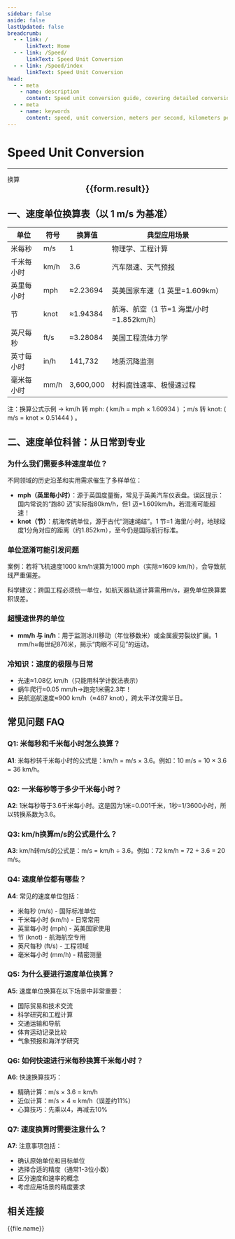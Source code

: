 ```yaml
---
sidebar: false
aside: false
lastUpdated: false
breadcrumb:
  - - link: /
      linkText: Home
  - - link: /Speed/
      linkText: Speed Unit Conversion
  - - link: /Speed/index
      linkText: Speed Unit Conversion
head:
  - - meta
    - name: description
      content: Speed unit conversion guide, covering detailed conversion formulas and explanations for meters per second (m/s), kilometers per hour (km/h), miles per hour (mph), knots, feet per second (ft/s), inches per hour (in/h), and millimeters per hour (mm/h).
  - - meta
    - name: keywords
      content: speed, unit conversion, meters per second, kilometers per hour, miles per hour, knots, feet per second, inches per hour, millimeters per hour, conversion formula, speed unit conversion guide
---
```

# Speed Unit Conversion
---
<script setup>
import { onMounted, reactive, inject ,ref  } from 'vue'
import { NButton,NForm ,NFormItem,NInput,NInputNumber,NSelect,NCard,useMessage ,NGrid ,NGi } from 'naive-ui'
import { defineClientComponent } from 'vitepress'
import { Speed } from '../files';
const convert = inject('convert')
const options =  [
  { "label": "米每秒 (m/s)", "value": "m/s" },
  { "label": "千米每小时 (km/h)", "value": "km/h" },
  { "label": "英里每小时 (mph)", "value": "mph" },
  { "label": "节 (knot)", "value": "knot" },
  { "label": "英尺每秒 (ft/s)", "value": "ft/s" },
  { "label": "英寸每小时 (in/h)", "value": "in/h" },
  { "label": "毫米每小时 (mm/h)", "value": "mm/h" }
];
const seoKey = ['速度单位换算','米每秒转换','千米每小时换算','英里每小时转换','节速度换算','在线速度计算器','速度换算工具','km s','速度的单位','米每秒','千米每小时和米每秒怎么换算','米每秒换算千米每小时','一米每秒等于多少千米每小时','km/h','kmh.sex','速度单位','m/s','速度换算','米每秒和千米每小时的换算','km/h换算m/s','千米每小时换算米每秒']
const formRef = ref(null);
const rules = {
  number:{
    required: true,
    type: 'number',
    trigger: "blur",
    message: '请输入数字'
  },
  to:{
    required: true,
    trigger: "select",
    message: '请选择转换单位'
  },
  from:{
    required: true,
    trigger: "select",
    message: '请选择原始单位'
  }
}
const form = reactive({
  number:null,
  to:'',
  from:'',
  result:'',
  title:'速度单位单位换算',
})
const convertHandler = (e) => {
   e.preventDefault();
  formRef.value?.validate((errors)=>{
    if (!errors) {
      form.result = `${form.number}${form.from} = ${convert(form.number).from(form.from).to(form.to)}${form.to}`
    }
  })
}
</script>

<n-form size="large" :model="form" ref='formRef' :rules="rules">
  <n-form-item label="数值"  path="number">
    <n-input-number size="large" style="width:100%" :min="0" v-model:value="form.number"   placeholder="请输入要换算的数值" />
  </n-form-item>
  <n-form-item label="从" path="from">
    <n-select  size="large" :options="options" v-model:value="form.from" placeholder="请选择原始单位" />
  </n-form-item>
  <n-form-item label="到" path="to">
    <n-select  size="large" :options="options" v-model:value="form.to" placeholder="请选择换算单位" />
  </n-form-item>
  <n-form-item>
    <n-button type="info" style="width:100%" @click="convertHandler">换算</n-button>
  </n-form-item>
</n-form>
<n-card embedded :bordered="false" hoverable style="margin-top: 16px;">
  <template #header>
    <div style="text-align:center;font-size:16px;color:#666;">
      {{form.title}}
    </div>
  </template>
  <div style="text-align:center;font-size:20px;">
    <strong>{{form.result}}</strong>
  </div>
  <template #footer>
    <div style="text-align:center;font-size:12px;color:#999;">
      <span v-for="(keyword, index) in seoKey" :key="index">
        {{keyword}}<span v-if="index < seoKey.length - 1"> | </span>
      </span>
    </div>
  </template>
</n-card>


## 一、速度单位换算表（以 1 m/s 为基准）

| 单位       | 符号   | 换算值      | 典型应用场景             |
|------------|--------|-------------|-------------------------|
| 米每秒     | m/s    | 1           | 物理学、工程计算         |
| 千米每小时 | km/h   | 3.6         | 汽车限速、天气预报       |
| 英里每小时 | mph    | ≈2.23694    | 英美国家车速（1 英里=1.609km） |
| 节        | knot   | ≈1.94384    | 航海、航空（1 节=1 海里/小时=1.852km/h） |
| 英尺每秒   | ft/s   | ≈3.28084    | 美国工程流体力学         |
| 英寸每小时 | in/h   | 141,732     | 地质沉降监测             |
| 毫米每小时 | mm/h   | 3,600,000   | 材料腐蚀速率、极慢速过程 |

注：换算公式示例 → km/h 转 mph: ( km/h = mph × 1.60934 ) ；m/s 转 knot: ( m/s = knot × 0.51444 ) 。

## 二、速度单位科普：从日常到专业

### 为什么我们需要多种速度单位？

不同领域的历史沿革和实用需求催生了多样单位：

- **mph（英里每小时）**：源于英国度量衡，常见于英美汽车仪表盘。误区提示：国内常说的“跑80 迈”实际指80km/h，但1 迈=1.609km/h，若混淆可能超速！
- **knot（节）**：航海传统单位，源于古代“测速绳结”。1 节=1 海里/小时，地球经度1分角对应的距离（约1.852km），至今仍是国际航行标准。

### 单位混淆可能引发问题

案例：若将飞机速度1000 km/h误算为1000 mph（实际≈1609 km/h），会导致航线严重偏差。

科学建议：跨国工程必须统一单位，如航天器轨道计算需用m/s，避免单位换算累积误差。

### 超慢速世界的单位

- **mm/h 与 in/h**：用于监测冰川移动（年位移数米）或金属疲劳裂纹扩展。1 mm/h≈每世纪876米，揭示“肉眼不可见”的运动。

### 冷知识：速度的极限与日常

- 光速≈1.08亿 km/h（只能用科学计数法表示）
- 蜗牛爬行≈0.05 mm/h→跑完1米需2.3年！
- 民航巡航速度≈900 km/h（≈487 knot），跨太平洋仅需半日。

## 常见问题 FAQ

### Q1: 米每秒和千米每小时怎么换算？
**A1**: 米每秒转千米每小时的公式是：km/h = m/s × 3.6。例如：10 m/s = 10 × 3.6 = 36 km/h。

### Q2: 一米每秒等于多少千米每小时？
**A2**: 1米每秒等于3.6千米每小时。这是因为1米=0.001千米，1秒=1/3600小时，所以转换系数为3.6。

### Q3: km/h换算m/s的公式是什么？
**A3**: km/h转m/s的公式是：m/s = km/h ÷ 3.6。例如：72 km/h = 72 ÷ 3.6 = 20 m/s。

### Q4: 速度单位都有哪些？
**A4**: 常见的速度单位包括：
- 米每秒 (m/s) - 国际标准单位
- 千米每小时 (km/h) - 日常常用
- 英里每小时 (mph) - 英美国家使用
- 节 (knot) - 航海航空专用
- 英尺每秒 (ft/s) - 工程领域
- 毫米每小时 (mm/h) - 精密测量

### Q5: 为什么要进行速度单位换算？
**A5**: 速度单位换算在以下场景中非常重要：
- 国际贸易和技术交流
- 科学研究和工程计算
- 交通运输和导航
- 体育运动记录比较
- 气象预报和海洋学研究

### Q6: 如何快速进行米每秒换算千米每小时？
**A6**: 快速换算技巧：
- 精确计算：m/s × 3.6 = km/h
- 近似计算：m/s × 4 ≈ km/h（误差约11%）
- 心算技巧：先乘以4，再减去10%

### Q7: 速度换算时需要注意什么？
**A7**: 注意事项包括：
- 确认原始单位和目标单位
- 选择合适的精度（通常1-3位小数）
- 区分速度和速率的概念
- 考虑应用场景的精度要求

## 相关连接
<n-grid x-gap="12" :cols="2">
  <n-gi v-for="(file, index) in Speed" :key="index">
    <n-button
      text
      tag="a"
      :href="file.path"
      type="info"
    >
      {{file.name}}
    </n-button>
  </n-gi>
</n-grid>